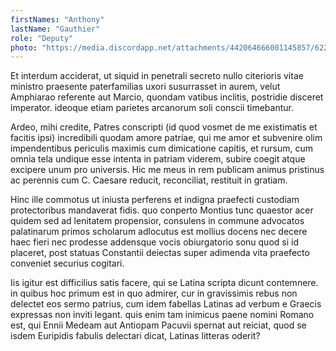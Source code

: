 ```yaml
---
firstNames: "Anthony"
lastName: "Gauthier"
role: "Deputy"
photo: "https://media.discordapp.net/attachments/442064666001145857/622138264861540372/IMG_20190910_121552.jpg?width=254&height=469"
---
```


Et interdum acciderat, ut siquid in penetrali secreto nullo citerioris vitae ministro praesente paterfamilias uxori susurrasset in aurem, velut Amphiarao referente aut Marcio, quondam vatibus inclitis, postridie disceret imperator. ideoque etiam parietes arcanorum soli conscii timebantur.

Ardeo, mihi credite, Patres conscripti (id quod vosmet de me existimatis et facitis ipsi) incredibili quodam amore patriae, qui me amor et subvenire olim impendentibus periculis maximis cum dimicatione capitis, et rursum, cum omnia tela undique esse intenta in patriam viderem, subire coegit atque excipere unum pro universis. Hic me meus in rem publicam animus pristinus ac perennis cum C. Caesare reducit, reconciliat, restituit in gratiam.

Hinc ille commotus ut iniusta perferens et indigna praefecti custodiam protectoribus mandaverat fidis. quo conperto Montius tunc quaestor acer quidem sed ad lenitatem propensior, consulens in commune advocatos palatinarum primos scholarum adlocutus est mollius docens nec decere haec fieri nec prodesse addensque vocis obiurgatorio sonu quod si id placeret, post statuas Constantii deiectas super adimenda vita praefecto conveniet securius cogitari.

Iis igitur est difficilius satis facere, qui se Latina scripta dicunt contemnere. in quibus hoc primum est in quo admirer, cur in gravissimis rebus non delectet eos sermo patrius, cum idem fabellas Latinas ad verbum e Graecis expressas non inviti legant. quis enim tam inimicus paene nomini Romano est, qui Ennii Medeam aut Antiopam Pacuvii spernat aut reiciat, quod se isdem Euripidis fabulis delectari dicat, Latinas litteras oderit?